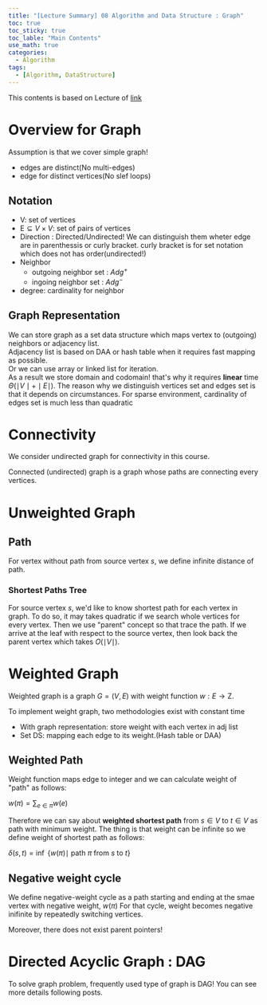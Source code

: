 ```yaml
---
title: "[Lecture Summary] 08 Algorithm and Data Structure : Graph"
toc: true
toc_sticky: true
toc_lable: "Main Contents"
use_math: true
categories:
  - Algorithm
tags:
  - [Algorithm, DataStructure]
---
```


This contents is based on Lecture of [link](https://ocw.mit.edu/courses/6-006-introduction-to-algorithms-spring-2020/pages/syllabus/)

# Overview for Graph

Assumption is that we cover simple graph!
- edges are distinct(No multi-edges)
- edge for distinct vertices(No slef loops)

## Notation

- V: set of vertices
- E$\subseteq V\times V$: set of pairs of vertices
- Direction : Directed/Undirected! We can distinguish them wheter edge are in parenthessis or curly bracket. curly bracket is for set notation which does not has order(undirected!)
- Neighbor
  - outgoing neighbor set : $Adg^+$
  - ingoing neighbor set : $Adg^-$
- degree: cardinality for neighbor


## Graph Representation

We can store graph as a set data structure which maps vertex to (outgoing) neighbors or adjacency list.<br>
Adjacency list is based on DAA or hash table when it requires fast mapping as possible.<br>
Or we can use array or linked list for iteration.<br>
As a result we store domain and codomain! that's why it requires **linear** time $\Theta(\mid V \mid+ \mid E \mid)$. The reason why we distinguish vertices set and edges set is that it depends on circumstances. For sparse environment, cardinality of edges set is much less than quadratic

# Connectivity

We consider undirected graph for connectivity in this course.

Connected (undirected) graph is a graph whose paths are connecting every vertices.

# Unweighted Graph
## Path

For vertex without path from source vertex $s$, we define infinite distance of path.

### Shortest Paths Tree

For source vertex $s$, we'd like to know shortest path for each vertex in graph. To do so, it may takes quadratic if we search whole vertices for every vertex. Then we use "parent" concept so that trace the path. If we arrive at the leaf with respect to the source vertex, then look back the parent vertex which takes $O(\mid V \mid)$.

# Weighted Graph

Weighted graph is a graph $G=(V,E)$ with weight function $w:E\to \mathrm{Z}$.

To implement weight graph, two methodologies exist with constant time
- With graph representation: store weight with each vertex in adj list
- Set DS: mapping each edge to its weight.(Hash table or DAA)

## Weighted Path

Weight function maps edge to integer and we can calculate weight of "path" as follows:

$w(\pi) = \sum_{e\in\pi}w(e)$

Therefore we can say about **weighted shortest path** from $s \in V$ to $t \in V$ as path with minimum weight. The thing is that weight can be infinite so we define weight of shortest path as follows:

$\delta(s,t) = \inf$ {$w(\pi)\mid$  path $\pi$ from $s$ to  $t\rbrace$

## Negative weight cycle

We define negative-weight cycle as a path starting and ending at the smae vertex with negative weight, $w(\pi)$ For that cycle, weight becomes negative inifinite by repeatedly switching vertices. 

Moreover, there does not exist parent pointers!

# Directed Acyclic Graph : DAG

To solve graph problem, frequently used type of graph is DAG! You can see more details following posts. 